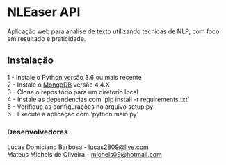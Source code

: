 # NLEaser API

Aplicação web para analise de texto utilizando tecnicas de NLP, com foco em resultado e praticidade.

## Instalação

1 - Instale o Python versão 3.6 ou mais recente \
2 - Instale o [MongoDB](https://www.mongodb.com/try/download/community) versão 4.4.X \
3 - Clone o repositório para um diretorio local \
4 - Instale as dependencias com 'pip install -r requirements.txt' \
5 - Verifique as configurações no arquivo setup.py \
6 - Execute a aplicação com 'python main.py'

### Desenvolvedores

Lucas Domiciano Barbosa - lucas2809@live.com \
Mateus Michels de Oliveira - michels09@hotmail.com
